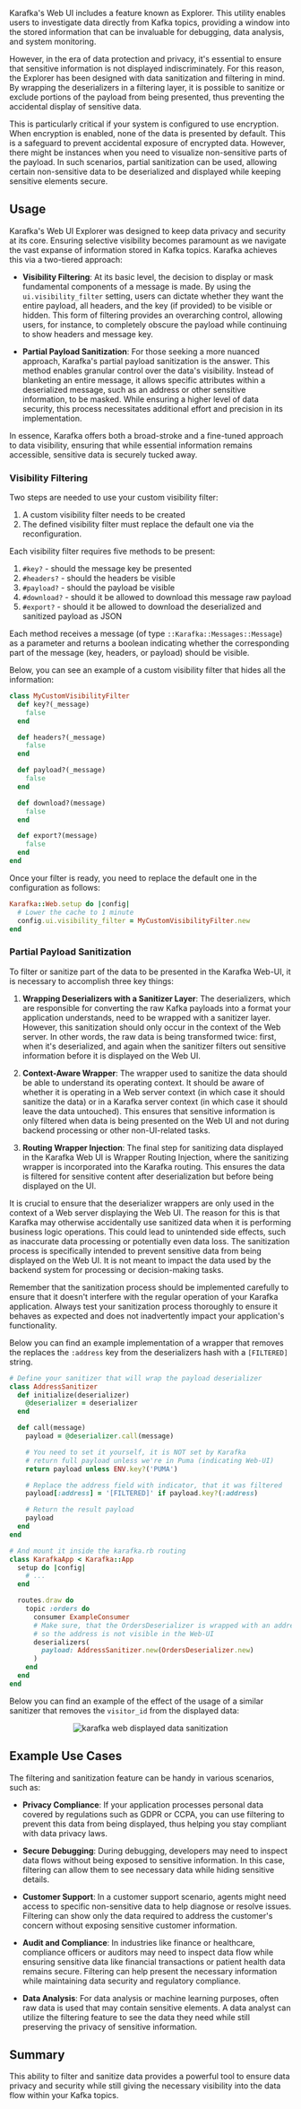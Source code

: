 Karafka's Web UI includes a feature known as Explorer. This utility enables users to investigate data directly from Kafka topics, providing a window into the stored information that can be invaluable for debugging, data analysis, and system monitoring.

However, in the era of data protection and privacy, it's essential to ensure that sensitive information is not displayed indiscriminately. For this reason, the Explorer has been designed with data sanitization and filtering in mind. By wrapping the deserializers in a filtering layer, it is possible to sanitize or exclude portions of the payload from being presented, thus preventing the accidental display of sensitive data.

This is particularly critical if your system is configured to use encryption. When encryption is enabled, none of the data is presented by default. This is a safeguard to prevent accidental exposure of encrypted data. However, there might be instances when you need to visualize non-sensitive parts of the payload. In such scenarios, partial sanitization can be used, allowing certain non-sensitive data to be deserialized and displayed while keeping sensitive elements secure.

## Usage

Karafka's Web UI Explorer was designed to keep data privacy and security at its core. Ensuring selective visibility becomes paramount as we navigate the vast expanse of information stored in Kafka topics. Karafka achieves this via a two-tiered approach:

- **Visibility Filtering**: At its basic level, the decision to display or mask fundamental components of a message is made. By using the `ui.visibility_filter` setting, users can dictate whether they want the entire payload, all headers, and the key (if provided) to be visible or hidden. This form of filtering provides an overarching control, allowing users, for instance, to completely obscure the payload while continuing to show headers and message key.

- **Partial Payload Sanitization**: For those seeking a more nuanced approach, Karafka's partial payload sanitization is the answer. This method enables granular control over the data's visibility. Instead of blanketing an entire message, it allows specific attributes within a deserialized message, such as an address or other sensitive information, to be masked. While ensuring a higher level of data security, this process necessitates additional effort and precision in its implementation.

In essence, Karafka offers both a broad-stroke and a fine-tuned approach to data visibility, ensuring that while essential information remains accessible, sensitive data is securely tucked away.

### Visibility Filtering

Two steps are needed to use your custom visibility filter:

1. A custom visibility filter needs to be created
2. The defined visibility filter must replace the default one via the reconfiguration.

Each visibility filter requires five methods to be present:

1. `#key?` - should the message key be presented
1. `#headers?` - should the headers be visible
1. `#payload?` - should the payload be visible
1. `#download?` - should it be allowed to download this message raw payload
1. `#export?` - should it be allowed to download the deserialized and sanitized payload as JSON

Each method receives a message (of type `::Karafka::Messages::Message`) as a parameter and returns a boolean indicating whether the corresponding part of the message (key, headers, or payload) should be visible.

Below, you can see an example of a custom visibility filter that hides all the information:

```ruby
class MyCustomVisibilityFilter
  def key?(_message)
    false
  end

  def headers?(_message)
    false
  end

  def payload?(_message)
    false
  end

  def download?(message)
    false
  end

  def export?(message)
    false
  end
end
```

Once your filter is ready, you need to replace the default one in the configuration as follows:

```ruby
Karafka::Web.setup do |config|
  # Lower the cache to 1 minute
  config.ui.visibility_filter = MyCustomVisibilityFilter.new
end
```

### Partial Payload Sanitization

To filter or sanitize part of the data to be presented in the Karafka Web-UI, it is necessary to accomplish three key things:

1. **Wrapping Deserializers with a Sanitizer Layer**: The deserializers, which are responsible for converting the raw Kafka payloads into a format your application understands, need to be wrapped with a sanitizer layer. However, this sanitization should only occur in the context of the Web server. In other words, the raw data is being transformed twice: first, when it's deserialized, and again when the sanitizer filters out sensitive information before it is displayed on the Web UI.

2. **Context-Aware Wrapper**: The wrapper used to sanitize the data should be able to understand its operating context. It should be aware of whether it is operating in a Web server context (in which case it should sanitize the data) or in a Karafka server context (in which case it should leave the data untouched). This ensures that sensitive information is only filtered when data is being presented on the Web UI and not during backend processing or other non-UI-related tasks.

3. **Routing Wrapper Injection**: The final step for sanitizing data displayed in the Karafka Web UI is Wrapper Routing Injection, where the sanitizing wrapper is incorporated into the Karafka routing. This ensures the data is filtered for sensitive content after deserialization but before being displayed on the UI.

It is crucial to ensure that the deserializer wrappers are only used in the context of a Web server displaying the Web UI. The reason for this is that Karafka may otherwise accidentally use sanitized data when it is performing business logic operations. This could lead to unintended side effects, such as inaccurate data processing or potentially even data loss. The sanitization process is specifically intended to prevent sensitive data from being displayed on the Web UI. It is not meant to impact the data used by the backend system for processing or decision-making tasks.

Remember that the sanitization process should be implemented carefully to ensure that it doesn't interfere with the regular operation of your Karafka application. Always test your sanitization process thoroughly to ensure it behaves as expected and does not inadvertently impact your application's functionality.

Below you can find an example implementation of a wrapper that removes the replaces the `:address` key from the deserializers hash with a `[FILTERED]` string.

```ruby
# Define your sanitizer that will wrap the payload deserializer
class AddressSanitizer
  def initialize(deserializer)
    @deserializer = deserializer
  end

  def call(message)
    payload = @deserializer.call(message)

    # You need to set it yourself, it is NOT set by Karafka
    # return full payload unless we're in Puma (indicating Web-UI)
    return payload unless ENV.key?('PUMA')

    # Replace the address field with indicator, that it was filtered
    payload[:address] = '[FILTERED]' if payload.key?(:address)

    # Return the result payload
    payload
  end
end

# And mount it inside the karafka.rb routing
class KarafkaApp < Karafka::App
  setup do |config|
    # ...
  end

  routes.draw do
    topic :orders do
      consumer ExampleConsumer
      # Make sure, that the OrdersDeserializer is wrapped with an address sanitizer
      # so the address is not visible in the Web-UI
      deserializers(
        payload: AddressSanitizer.new(OrdersDeserializer.new)
      )
    end
  end
end
```

Below you can find an example of the effect of the usage of a similar sanitizer that removes the `visitor_id` from the displayed data:

<p align="center">
  <img src="https://raw.githubusercontent.com/karafka/misc/master/printscreens/web-ui/explorer_sanitization.png" alt="karafka web displayed data sanitization" />
</p>

## Example Use Cases

The filtering and sanitization feature can be handy in various scenarios, such as:

- **Privacy Compliance**: If your application processes personal data covered by regulations such as GDPR or CCPA, you can use filtering to prevent this data from being displayed, thus helping you stay compliant with data privacy laws.

- **Secure Debugging**: During debugging, developers may need to inspect data flows without being exposed to sensitive information. In this case, filtering can allow them to see necessary data while hiding sensitive details.

- **Customer Support**: In a customer support scenario, agents might need access to specific non-sensitive data to help diagnose or resolve issues. Filtering can show only the data required to address the customer's concern without exposing sensitive customer information.

- **Audit and Compliance**: In industries like finance or healthcare, compliance officers or auditors may need to inspect data flow while ensuring sensitive data like financial transactions or patient health data remains secure. Filtering can help present the necessary information while maintaining data security and regulatory compliance.

- **Data Analysis**: For data analysis or machine learning purposes, often raw data is used that may contain sensitive elements. A data analyst can utilize the filtering feature to see the data they need while still preserving the privacy of sensitive information.

## Summary

This ability to filter and sanitize data provides a powerful tool to ensure data privacy and security while still giving the necessary visibility into the data flow within your Kafka topics.
